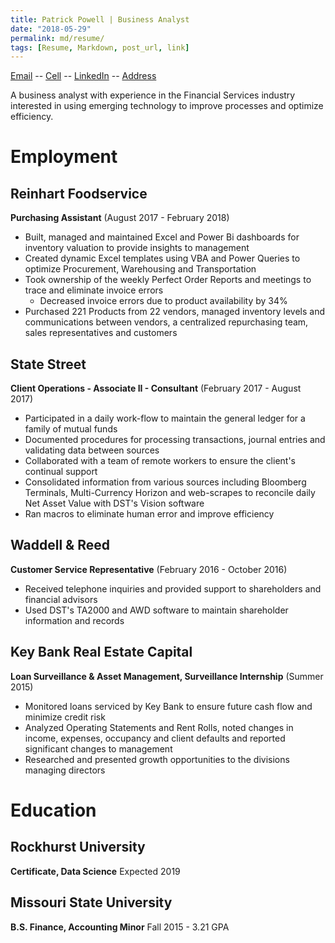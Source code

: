 ```yaml
---
title: Patrick Powell | Business Analyst
date: "2018-05-29"
permalink: md/resume/
tags: [Resume, Markdown, post_url, link]
---
```

[Email](Mailto:Prp1277@gmail.com) -- [Cell](tel:+1-402-415-9083) -- [LinkedIn](https://linkedin.com/in/prpowell1277) -- [Address](https://www.google.com/maps/place/7929+Summit+St,+Kansas+City,+MO+64114)

A business analyst with experience in the Financial Services industry interested in using emerging technology to improve processes and optimize efficiency.

# Employment

## Reinhart Foodservice

 **Purchasing Assistant** (August 2017 - February 2018)
* Built, managed and maintained Excel and Power Bi dashboards for inventory valuation to provide insights to management
* Created dynamic Excel templates using VBA and Power Queries to optimize Procurement, Warehousing and Transportation
* Took ownership of the weekly Perfect Order Reports and meetings to trace and eliminate invoice errors
  * Decreased invoice errors due to product availability by 34%
* Purchased 221 Products from 22 vendors, managed inventory levels and communications between vendors, a centralized repurchasing team, sales representatives and customers

## State Street

 **Client Operations - Associate II - Consultant** (February 2017 - August 2017)
* Participated in a daily work-flow to maintain the general ledger for a family of mutual funds
* Documented procedures for processing transactions, journal entries and validating data between sources
* Collaborated with a team of remote workers to ensure the client's continual support
* Consolidated information from various sources including Bloomberg Terminals, Multi-Currency Horizon and web-scrapes to reconcile daily Net Asset Value with DST's Vision software
* Ran macros to eliminate human error and improve efficiency

## Waddell & Reed

 **Customer Service Representative** (February 2016 - October 2016)
* Received telephone inquiries and provided support to shareholders and financial advisors
* Used DST's TA2000 and AWD software to maintain shareholder information and records

## Key Bank Real Estate Capital

 **Loan Surveillance & Asset Management, Surveillance Internship** (Summer 2015)
* Monitored loans serviced by Key Bank to ensure future cash flow and minimize credit risk
* Analyzed Operating Statements and Rent Rolls, noted changes in income, expenses, occupancy and client defaults and reported significant changes to management
* Researched and presented growth opportunities to the divisions managing directors

# Education

## Rockhurst University
 **Certificate, Data Science**
 Expected 2019

## Missouri State University
 **B.S. Finance, Accounting Minor**
 Fall 2015 -  3.21 GPA